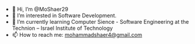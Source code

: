 - 👋 Hi, I’m @MoShaer29
- 👀 I’m interested in Software Development.
- 🌱 I’m currently learning Computer Sience - Software Engineering at the Technion – Israel Institute of Technology
- 📫 How to reach me: mohammadshaer4@gmail.com 

